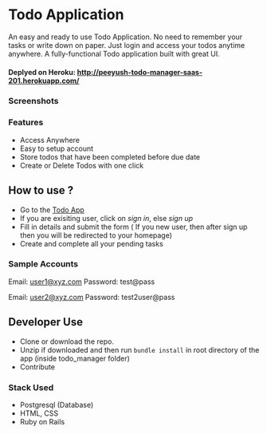 # Todo Application
An easy and ready to use Todo Application. No need to remember your tasks or write down on paper. Just login and access your todos anytime anywhere.
A fully-functional Todo application built with great UI.
#### Deplyed on Heroku: http://peeyush-todo-manager-saas-201.herokuapp.com/

### Screenshots

### Features
- Access Anywhere
- Easy to setup account
- Store todos that have been completed before due date
- Create or Delete Todos with one click

## How to use ?
* Go to the [Todo App](http://peeyush-todo-manager-saas-201.herokuapp.com/
)
* If you are exisiting user, click on *sign in*, else *sign up*
* Fill in details and submit the form
( If you new user, then after sign up then you will be redirected to your homepage)
* Create and complete all your pending tasks

### Sample Accounts
Email: user1@xyz.com
Password: test@pass

Email: user2@xyz.com
Password: test2user@pass

## Developer Use
* Clone or download the repo.
* Unzip if downloaded and then run ``` bundle install ``` in root directory of the app (inside todo_manager folder)
* Contribute

### Stack Used
* Postgresql (Database)
* HTML, CSS
* Ruby on Rails
